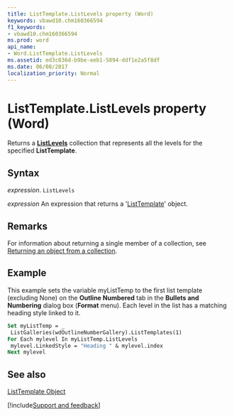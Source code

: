 ```yaml
---
title: ListTemplate.ListLevels property (Word)
keywords: vbawd10.chm160366594
f1_keywords:
- vbawd10.chm160366594
ms.prod: word
api_name:
- Word.ListTemplate.ListLevels
ms.assetid: ed3c036d-b9be-eeb1-5894-ddf1e2a5f8df
ms.date: 06/08/2017
localization_priority: Normal
---
```



# ListTemplate.ListLevels property (Word)

Returns a  **[ListLevels](Word.listlevels.md)** collection that represents all the levels for the specified **ListTemplate**.


## Syntax

_expression_. `ListLevels`

 _expression_ An expression that returns a '[ListTemplate](Word.ListTemplate.md)' object.


## Remarks

For information about returning a single member of a collection, see [Returning an object from a collection](../word/Concepts/Miscellaneous/returning-an-object-from-a-collection-word.md).


## Example

This example sets the variable myListTemp to the first list template (excluding None) on the  **Outline Numbered** tab in the **Bullets and Numbering** dialog box (**Format** menu). Each level in the list has a matching heading style linked to it.


```vb
Set myListTemp = _ 
 ListGalleries(wdOutlineNumberGallery).ListTemplates(1) 
For Each mylevel In myListTemp.ListLevels 
 mylevel.LinkedStyle = "Heading " & mylevel.index 
Next mylevel
```


## See also


[ListTemplate Object](Word.ListTemplate.md)

[!include[Support and feedback](~/includes/feedback-boilerplate.md)]